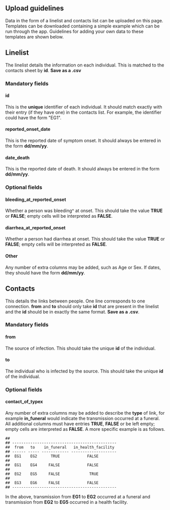 Upload guidelines
-----------------

Data in the form of a linelist and contacts list can be uploaded on this
page. Templates can be downloaded containing a simple example which can
be run through the app. Guidelines for adding your own data to these
templates are shown below.

Linelist
--------

The linelist details the information on each individual. This is matched
to the contacts sheet by **id**. **Save as a .csv**

### Mandatory fields

#### id

This is the **unique** identifier of each individual. It should match
exactly with their entry (if they have one) in the contacts list. For
example, the identifier could have the form "EG1".

#### reported\_onset\_date

This is the reported date of symptom onset. It should always be entered
in the form **dd/mm/yy**.

#### date\_death

This is the reported date of death. It should always be entered in the
form **dd/mm/yy**.

### Optional fields

#### bleeding\_at\_reported\_onset

Whether a person was bleeding^ at onset. This should take the value
**TRUE** or **FALSE**; empty cells will be interpreted as **FALSE**.

#### diarrhea\_at\_reported\_onset

Whether a person had diarrhea at onset. This should take the value
**TRUE** or **FALSE**; empty cells will be interpreted as **FALSE**.

#### Other

Any number of extra columns may be added, such as Age or Sex. If dates,
they should have the form **dd/mm/yy**.

Contacts
--------

This details the links between people. One line corresponds to one
connection. **from** and **to** should only take **id** that are present
in the linelist and the **id** should be in exactly the same format.
**Save as a .csv**.

### Mandatory fields

#### from

The source of infection. This should take the unique **id** of the
individual.

#### to

The individual who is infected by the source. This should take the
unique **id** of the individual.

### Optional fields

#### contact\_of\_typex

Any number of extra columns may be added to describe the **type** of
link, for example **in\_funeral** would indicate the transmission
occurred at a funeral. All additional columns must have entries
**TRUE**, **FALSE** or be left empty; empty cells are interpreted as
**FALSE**. A more specific example is as follows.

    ## 
    ## ----------------------------------------------
    ##  from   to    in_funeral   in_health_facility 
    ## ------ ----- ------------ --------------------
    ##  EG1    EG2      TRUE            FALSE        
    ## 
    ##  EG1    EG4     FALSE            FALSE        
    ## 
    ##  EG2    EG5     FALSE             TRUE        
    ## 
    ##  EG3    EG6     FALSE            FALSE        
    ## ----------------------------------------------

In the above, transmission from **EG1** to **EG2** occurred at a funeral
and transmission from **EG2** to **EG5** occurred in a health facility.
